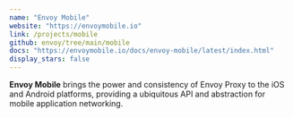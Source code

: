 ```yaml
---
name: "Envoy Mobile"
website: "https://envoymobile.io"
link: /projects/mobile
github: envoy/tree/main/mobile
docs: "https://envoymobile.io/docs/envoy-mobile/latest/index.html"
display_stars: false
---
```

**Envoy Mobile** brings the power and consistency of Envoy Proxy to the iOS and Android platforms, providing a ubiquitous API and abstraction for mobile application networking. 
